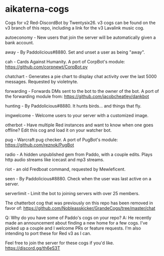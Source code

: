 # aikaterna-cogs
Cogs for v2 Red-DiscordBot by Twentysix26.
v3 cogs can be found on the v3 branch of this repo, including a link for the v3 Lavalink music cog.

autoeconomy - New users that join the server will be automatically given a bank account.

away - By Paddolicious#8880. Set and unset a user as being "away".

cah - Cards Against Humanity. A port of CorpBot's module: https://github.com/corpnewt/CorpBot.py

chatchart - Generates a pie chart to display chat activity over the last 5000 messages. Requested by violetnyte.

forwarding - Forwards DMs sent to the bot to the owner of the bot. A port of the forwarding module from: https://github.com/jacobcheatley/dankbot

hunting - By Paddolicious#8880. It hunts birds... and things that fly.

imgwelcome - Welcome users to your server with a customized image.

otherbot - Have multiple Red instances and want to know when one goes offline? Edit this cog and load it on your watcher bot.

pug - Warcraft pug checker. A port of PugBot's module: https://github.com/reznok/PugBot

radio - A hidden unpublished gem from Paddo, with a couple edits. Plays http audio streams like icecast and mp3 streams.

riot - an old Fredboat command, requested by Mewleficent.

seen - By Paddolicious#8880. Check when the user was last active on a server.

serverlimit - Limit the bot to joining servers with over 25 members.


The chatterbot cog that was previously on this repo has been removed in favor of: https://github.com/Nobleasskicker/GrandeCogs/tree/master/chat

Q: Why do you have some of Paddo's cogs on your repo?
A: He recently made an announcement about finding a new home for a few cogs. I've picked up a couple and I welcome PRs or feature requests. I'm also intending to port these for Red v3 as I can.

Feel free to join the server for these cogs if you'd like. https://discord.gg/th6eS3T
